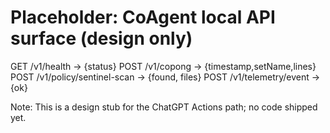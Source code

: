 # Placeholder: CoAgent local API surface (design only)
GET  /v1/health               -> {status}
POST /v1/copong               -> {timestamp,setName,lines}
POST /v1/policy/sentinel-scan -> {found, files}
POST /v1/telemetry/event      -> {ok}

Note: This is a design stub for the ChatGPT Actions path; no code shipped yet.
